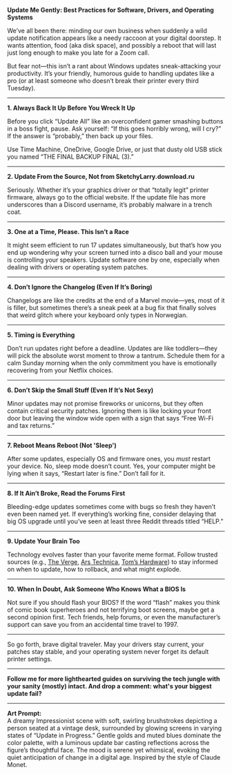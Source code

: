 **Update Me Gently: Best Practices for Software, Drivers, and Operating Systems**

We’ve all been there: minding our own business when suddenly a wild update notification appears like a needy raccoon at your digital doorstep. It wants attention, food (aka disk space), and possibly a reboot that will last just long enough to make you late for a Zoom call.

But fear not—this isn’t a rant about Windows updates sneak-attacking your productivity. It’s your friendly, humorous guide to handling updates like a pro (or at least someone who doesn’t break their printer every third Tuesday).

---

**1. Always Back It Up Before You Wreck It Up**

Before you click “Update All” like an overconfident gamer smashing buttons in a boss fight, pause. Ask yourself: “If this goes horribly wrong, will I cry?” If the answer is “probably,” then back up your files.

Use Time Machine, OneDrive, Google Drive, or just that dusty old USB stick you named “THE FINAL BACKUP FINAL (3).”

---

**2. Update From the Source, Not from SketchyLarry.download.ru**

Seriously. Whether it’s your graphics driver or that “totally legit” printer firmware, always go to the official website. If the update file has more underscores than a Discord username, it’s probably malware in a trench coat.

---

**3. One at a Time, Please. This Isn’t a Race**

It might seem efficient to run 17 updates simultaneously, but that’s how you end up wondering why your screen turned into a disco ball and your mouse is controlling your speakers. Update software one by one, especially when dealing with drivers or operating system patches.

---

**4. Don’t Ignore the Changelog (Even If It’s Boring)**

Changelogs are like the credits at the end of a Marvel movie—yes, most of it is filler, but sometimes there’s a sneak peek at a bug fix that finally solves that weird glitch where your keyboard only types in Norwegian.

---

**5. Timing is Everything**

Don’t run updates right before a deadline. Updates are like toddlers—they will pick the absolute worst moment to throw a tantrum. Schedule them for a calm Sunday morning when the only commitment you have is emotionally recovering from your Netflix choices.

---

**6. Don’t Skip the Small Stuff (Even If It’s Not Sexy)**

Minor updates may not promise fireworks or unicorns, but they often contain critical security patches. Ignoring them is like locking your front door but leaving the window wide open with a sign that says “Free Wi-Fi and tax returns.”

---

**7. Reboot Means Reboot (Not 'Sleep')**

After some updates, especially OS and firmware ones, you *must* restart your device. No, sleep mode doesn’t count. Yes, your computer might be lying when it says, “Restart later is fine.” Don’t fall for it.

---

**8. If It Ain’t Broke, Read the Forums First**

Bleeding-edge updates sometimes come with bugs so fresh they haven’t even been named yet. If everything’s working fine, consider delaying that big OS upgrade until you’ve seen at least three Reddit threads titled “HELP.”

---

**9. Update Your Brain Too**

Technology evolves faster than your favorite meme format. Follow trusted sources (e.g., [The Verge](https://www.theverge.com/), [Ars Technica](https://arstechnica.com/), [Tom’s Hardware](https://www.tomshardware.com/)) to stay informed on when to update, how to rollback, and what might explode.

---

**10. When In Doubt, Ask Someone Who Knows What a BIOS Is**

Not sure if you should flash your BIOS? If the word “flash” makes you think of comic book superheroes and not terrifying boot screens, maybe get a second opinion first. Tech friends, help forums, or even the manufacturer’s support can save you from an accidental time travel to 1997.

---

So go forth, brave digital traveler. May your drivers stay current, your patches stay stable, and your operating system never forget its default printer settings.

---

**Follow me for more lighthearted guides on surviving the tech jungle with your sanity (mostly) intact. And drop a comment: what's your biggest update fail?**

---

**Art Prompt:**  
A dreamy Impressionist scene with soft, swirling brushstrokes depicting a person seated at a vintage desk, surrounded by glowing screens in varying states of “Update in Progress.” Gentle golds and muted blues dominate the color palette, with a luminous update bar casting reflections across the figure’s thoughtful face. The mood is serene yet whimsical, evoking the quiet anticipation of change in a digital age. Inspired by the style of Claude Monet.